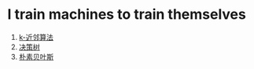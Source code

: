 # I train machines to train themselves

1. [k-近邻算法](01_kNN)
2. [决策树](02_tree)
3. [朴素贝叶斯](03_naive_bayes)